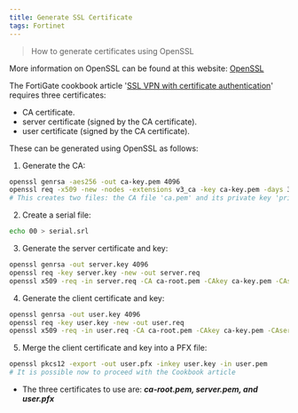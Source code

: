 ```yaml
---
title: Generate SSL Certificate
tags: Fortinet
---
```


> How to generate certificates using OpenSSL

More information on OpenSSL can be found at this website:
[OpenSSL](https://www.openssl.org)

The FortiGate cookbook article '[SSL VPN with certificate authentication](https://docs.fortinet.com/document/fortigate/latest/administration-guide/266506/ssl-vpn-with-certificate-authentication)' requires three certificates:
- CA certificate.
- server certificate (signed by the CA certificate).
- user certificate (signed by the CA certificate).

These can be generated using OpenSSL as follows:

1. Generate the CA:
```sh
openssl genrsa -aes256 -out ca-key.pem 4096
openssl req -x509 -new -nodes -extensions v3_ca -key ca-key.pem -days 365 -out ca-root.pem -sha512
# This creates two files: the CA file 'ca.pem' and its private key 'privkey.pem' - a password for the private key is required.
```
2. Create a serial file:
```sh
echo 00 > serial.srl
```
3. Generate the server certificate and key:
```sh
openssl genrsa -out server.key 4096
openssl req -key server.key -new -out server.req
openssl x509 -req -in server.req -CA ca-root.pem -CAkey ca-key.pem -CAserial serial.srl -out server.pem
```
4. Generate the client certificate and key:
```sh
openssl genrsa -out user.key 4096
openssl req -key user.key -new -out user.req
openssl x509 -req -in user.req -CA ca-root.pem -CAkey ca-key.pem -CAserial serial.srl -out user.pem
```  

5. Merge the client certificate and key into a PFX file:
```sh
openssl pkcs12 -export -out user.pfx -inkey user.key -in user.pem
# It is possible now to proceed with the Cookbook article
```
- The three certificates to use are: ***ca-root.pem, server.pem, and user.pfx***

